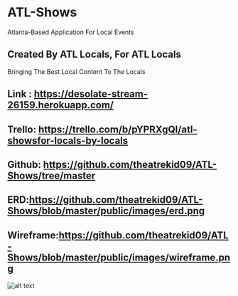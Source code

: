 

# ATL-Shows
Atlanta-Based Application For Local Events 

## Created By ATL Locals, For ATL Locals 
Bringing The Best Local Content To The Locals


## Link : https://desolate-stream-26159.herokuapp.com/
## Trello: https://trello.com/b/pYPRXgQI/atl-showsfor-locals-by-locals
## Github: https://github.com/theatrekid09/ATL-Shows/tree/master
## ERD:https://github.com/theatrekid09/ATL-Shows/blob/master/public/images/erd.png
## Wireframe:https://github.com/theatrekid09/ATL-Shows/blob/master/public/images/wireframe.png



![alt text](https://github.com/theatrekid09/ATL-Shows/blob/master/public/images/show.png "Logo Title Text 1")



